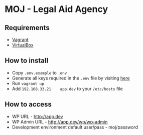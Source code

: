 # MOJ - Legal Aid Agency

## Requirements
* [Vagrant](https://www.vagrantup.com/)
* [VirtualBox](https://www.virtualbox.org/)

## How to install
* Copy `.env.example` to `.env`
* Generate all keys required in the `.env` file by visiting [here](https://roots.io/salts.html) 
* Run `vagrant up`
* Add `192.168.33.21    app.dev` to your `/etc/hosts` file

## How to access
* WP URL - http://app.dev
* WP Admin URL - http://app.dev/wp/wp-admin
* Development environment default user/pass - moj/password